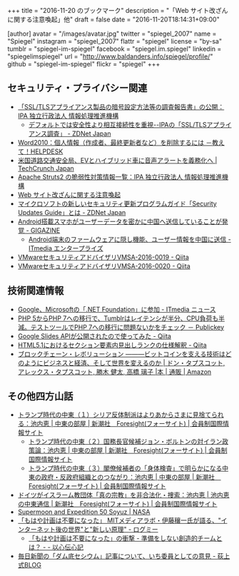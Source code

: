 +++
title = "2016-11-20 のブックマーク"
description = "「Web サイト改ざんに関する注意喚起」他"
draft = false
date = "2016-11-20T18:14:31+09:00"

[author]
  avatar = "/images/avatar.jpg"
  twitter = "spiegel_2007"
  name = "Spiegel"
  instagram = "spiegel_2007"
  flattr = "spiegel"
  license = "by-sa"
  tumblr = "spiegel-im-spiegel"
  facebook = "spiegel.im.spiegel"
  linkedin = "spiegelimspiegel"
  url = "http://www.baldanders.info/spiegel/profile/"
  github = "spiegel-im-spiegel"
  flickr = "spiegel"
+++

## セキュリティ・プライバシー関連

- [「SSL/TLSアプライアンス製品の暗号設定方法等の調査報告書」の公開：IPA 独立行政法人 情報処理推進機構](http://www.ipa.go.jp/security/fy28/reports/crypto_survey/)
    - [デフォルトでは安全性より相互接続性を重視--IPAの「SSL/TLSアプライアンス調査」 - ZDNet Japan](http://japan.zdnet.com/article/35092196/)
- [Word2010：個人情報（作成者、最終更新者など）を削除するには －教えて！HELPDESK](http://office-qa.com/Word/wd312.htm)
- [米国道路交通安全局、EVとハイブリッド車に音声アラートを義務化へ | TechCrunch Japan](http://jp.techcrunch.com/2016/11/15/20161114nhtsa-adds-safety-sound-requirement-for-new-electric-and-hybrid-vehicles/)
- [Apache Struts2 の脆弱性対策情報一覧：IPA 独立行政法人 情報処理推進機構](https://www.ipa.go.jp/security/announce/struts2_list.html)
- [Web サイト改ざんに関する注意喚起](https://www.jpcert.or.jp/at/2016/at160047.html)
- [マイクロソフトの新しいセキュリティ更新プログラムガイド「Security Updates Guide」とは - ZDNet Japan](http://japan.zdnet.com/article/35092176/)
- [Android搭載スマホがユーザーデータを密かに中国へ送信していることが発覚 - GIGAZINE](http://gigazine.net/news/20161116-android-send-message-china/)
    - [Android端末のファームウェアに隠し機能、ユーザー情報を中国に送信 - ITmedia エンタープライズ](http://www.itmedia.co.jp/enterprise/articles/1611/16/news059.html)
- [VMwareセキュリティアドバイザリVMSA-2016-0019 - Qiita](http://qiita.com/tsukamoto/items/c7ea4215e9497b1ca3c6)
- [VMwareセキュリティアドバイザリVMSA-2016-0020 - Qiita](http://qiita.com/tsukamoto/items/22b55c96d2ebc402818f)

## 技術関連情報

- [Google、Microsoftの「.NET Foundation」に参加 - ITmedia ニュース](http://www.itmedia.co.jp/news/articles/1611/17/news057.html)
- [PHP 5からPHP 7への移行で、Tumblrはレイテンシが半分、CPU負荷も半減。テストツールでPHP 7への移行に問題ないかをチェック － Publickey](http://www.publickey1.jp/blog/16/php_5php_7tumblrcpuphp_7.html)
- [Google Slides APIが公開されたので使ってみた - Qiita](http://qiita.com/howdy39/items/be30170f8722c6837ea5)
- [HTML5.1におけるセクション要素内見出しランクの仕様解釈 - Qiita](http://qiita.com/falsandtru/items/9d6659279fed10bc5901)
- [ブロックチェーン・レボリューション ―――ビットコインを支える技術はどのようにビジネスと経済、そして世界を変えるのか | ドン・タプスコット, アレックス・タプスコット, 勝木 健太, 高橋 璃子 |本 | 通販 | Amazon](https://www.amazon.co.jp/exec/obidos/ASIN/4478069964/yamdasproject-22/)

## その他四方山話

- [トランプ時代の中東（１）シリア反体制派はよりあからさまに見捨てられる：池内恵 | 中東の部屋 | 新潮社　Foresight(フォーサイト) | 会員制国際情報サイト](http://www.fsight.jp/articles/-/41706)
    - [トランプ時代の中東（２）国務長官候補ジョン・ボルトンの対イラン政策論：池内恵 | 中東の部屋 | 新潮社　Foresight(フォーサイト) | 会員制国際情報サイト](http://www.fsight.jp/articles/-/41715)
    - [トランプ時代の中東（３）閣僚候補者の「身体検査」で明らかになる中東の政府・反政府組織とのつながり：池内恵 | 中東の部屋 | 新潮社　Foresight(フォーサイト) | 会員制国際情報サイト](http://www.fsight.jp/articles/-/41720)
- [ドイツがイスラーム教団体「真の宗教」を非合法化・捜索：池内恵 | 池内恵の中東通信 | 新潮社　Foresight(フォーサイト) | 会員制国際情報サイト](http://www.fsight.jp/articles/-/41717)
- [Supermoon and Expedition 50 Soyuz | NASA](http://www.nasa.gov/image-feature/supermoon-and-expedition-50-soyuz)
- [「もはや計画は不要になった」 MITメディアラボ・伊藤穰一氏が語る、"インターネット後の世界"と"新しい原理" - ログミー](http://logmi.jp/17817)
    - [「もはや計画は不要になった」の衝撃 - 準備をしない創造的チームとは？ - - 以心伝心記](http://takahito.hatenablog.com/entry/2014/07/25/060218)
- [毎日新聞の「ダム底セシウム」記事について、いち委員としての意見 - 荻上式BLOG](http://d.hatena.ne.jp/seijotcp/20161117/p1)
